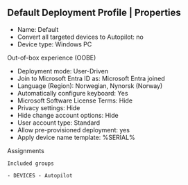## Default Deployment Profile | Properties

* Name: Default
* Convert all targeted devices to Autopilot: no
* Device type: Windows PC

Out-of-box experience (OOBE)
* Deployment mode: User-Driven
* Join to Microsoft Entra ID as: Microsoft Entra joined
* Language (Region): Norwegian, Nynorsk (Norway)
* Automatically configure keyboard: Yes
* Microsoft Software License Terms: Hide
* Privacy settings: Hide
* Hide change account options: Hide
* User account type: Standard
* Allow pre-provisioned deployment: yes
* Apply device name template: %SERIAL%

Assignments

    Included groups

    - DEVICES - Autopilot